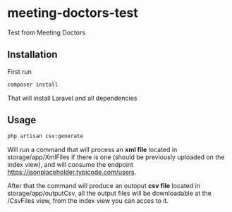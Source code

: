 # meeting-doctors-test
Test from Meeting Doctors

## Installation

First run 

```bash
composer install
```
That will install Laravel and all dependencies

## Usage

```bash
php artisan csv:generate
```

Will run a command that will process an **xml file** located in storage/app/XmlFiles if there is one (should be previously uploaded on the index view), and will consume the endpoint https://jsonplaceholder.typicode.com/users.

After that the command will produce an outoput **csv file** located in storage/app/outputCsv, all the output files will be downloadable at the /CsvFiles view, from the index view you can acces to it.


